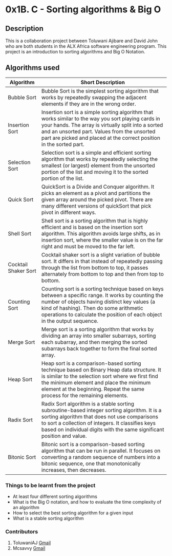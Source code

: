 # 0x1B. C - Sorting algorithms & Big O
## Description
This is a collaboration project between Toluwani Ajibare and David John who are both students in the ALX Africa software engineering program.
This project is an introduction to sorting algorithms and Big O Notation. 
## Algorithms used
| Algorithm | Short Description
| --- | --- |
| Bubble Sort | Bubble Sort is the simplest sorting algorithm that works by repeatedly swapping the adjacent elements if they are in the wrong order.
| Insertion Sort | Insertion sort is a simple sorting algorithm that works similar to the way you sort playing cards in your hands. The array is virtually split into a sorted and an unsorted part. Values from the unsorted part are picked and placed at the correct position in the sorted part.
| Selection Sort | Selection sort is a simple and efficient sorting algorithm that works by repeatedly selecting the smallest (or largest) element from the unsorted portion of the list and moving it to the sorted portion of the list.
| Quick Sort | QuickSort is a Divide and Conquer algorithm. It picks an element as a pivot and partitions the given array around the picked pivot. There are many different versions of quickSort that pick pivot in different ways. 
| Shell Sort | Shell sort is a sorting algorithm that is highly efficient and is based on the insertion sort algorithm. This algorithm avoids large shifts, as in insertion sort, where the smaller value is on the far right and must be moved to the far left.
| Cocktail Shaker Sort | Cocktail shaker sort is a slight variation of bubble sort. It differs in that instead of repeatedly passing through the list from bottom to top, it passes alternately from bottom to top and then from top to bottom.
| Counting Sort | Counting sort is a sorting technique based on keys between a specific range. It works by counting the number of objects having distinct key values (a kind of hashing). Then do some arithmetic operations to calculate the position of each object in the output sequence.
| Merge Sort | Merge sort is a sorting algorithm that works by dividing an array into smaller subarrays, sorting each subarray, and then merging the sorted subarrays back together to form the final sorted array.
| Heap Sort | Heap sort is a comparison-based sorting technique based on Binary Heap data structure. It is similar to the selection sort where we first find the minimum element and place the minimum element at the beginning. Repeat the same process for the remaining elements.
| Radix Sort | Radix Sort algorithm is a stable sorting subroutine-based integer sorting algorithm. It is a sorting algorithm that does not use comparisons to sort a collection of integers. It classifies keys based on individual digits with the same significant position and value.
| Bitonic Sort | Bitonic sort is a comparison-based sorting algorithm that can be run in parallel. It focuses on converting a random sequence of numbers into a bitonic sequence, one that monotonically increases, then decreases.
### Things to be learnt from the project
* At least four different sorting algorithms
* What is the Big O notation, and how to evaluate the time complexity of an algorithm
* How to select the best sorting algorithm for a given input
* What is a stable sorting algorithm
### Contributors
1. ToluwaniAJ [Gmail](mailto:toluwaniajibare@gmail.com)
2. Mcsavvy [Gmail](mailto:davemcsavvii@gmail.com)
